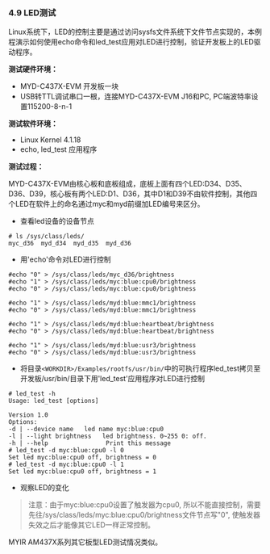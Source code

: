 ### 4.9 LED测试

Linux系统下，LED的控制主要是通过访问sysfs文件系统下文件节点实现的，本例程演示如何使用echo命令和led\_test应用对LED进行控制，验证开发板上的LED驱动程序。

**测试硬件环境：**

* MYD-C437X-EVM 开发板一块  
* USB转TTL调试串口一根，连接MYD-C437X-EVM J16和PC, PC端波特率设置115200-8-n-1

**测试软件环境：**

* Linux Kernel 4.1.18   
* echo, led\_test 应用程序  

**测试过程：**

MYD-C437X-EVM由核心板和底板组成，底板上面有四个LED:D34、D35、D36、D39，核心板有两个LED:D1、D36，其中D1和D39不由软件控制，其他四个LED在软件上的命名通过myc和myd前缀加LED编号来区分。

* 查看led设备的设备节点  

```
# ls /sys/class/leds/
myc_d36  myd_d34  myd_d35  myd_d36
```

* 用'echo'命令对LED进行控制  

```
#echo "0" > /sys/class/leds/myc_d36/brightness
#echo "1" > /sys/class/leds/myc:blue:cpu0/brightness
#echo "0" > /sys/class/leds/myc:blue:cpu0/brightness

#echo "1" > /sys/class/leds/myd:blue:mmc1/brightness
#echo "0" > /sys/class/leds/myd:blue:mmc1/brightness

#echo "1" > /sys/class/leds/myd:blue:heartbeat/brightness
#echo "0" > /sys/class/leds/myd:blue:heartbeat/brightness

#echo "1" > /sys/class/leds/myd:blue:usr3/brightness
#echo "0" > /sys/class/leds/myd:blue:usr3/brightness
```

* 将目录`<WORKDIR>/Examples/rootfs/usr/bin/`中的可执行程序led\_test拷贝至开发板/usr/bin/目录下用'led\_test'应用程序对LED进行控制   

```
# led_test -h
Usage: led_test [options]

Version 1.0
Options:
-d | --device name   led name myc:blue:cpu0
-l | --light brightness   led brightness. 0~255 0: off.
-h | --help                Print this message
# led_test -d myc:blue:cpu0 -l 0
Set led myc:blue:cpu0 off, brightness = 0
# led_test -d myc:blue:cpu0 -l 1
Set led myc:blue:cpu0 off, brightness = 1
```

* 观察LED的变化  

> 注意：由于myc:blue:cpu0设置了触发器为cpu0, 所以不能直接控制，需要先往/sys/class/leds/myc:blue:cpu0/brightness文件节点写"0", 使触发器失效之后才能像其它LED一样正常控制。

MYIR AM437X系列其它板型LED测试情况类似。

